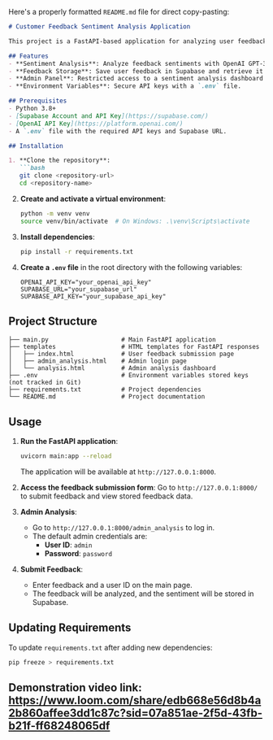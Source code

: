 Here's a properly formatted `README.md` file for direct copy-pasting:

```markdown
# Customer Feedback Sentiment Analysis Application

This project is a FastAPI-based application for analyzing user feedback sentiments using the Hugging Face Transformers library and OpenAI API. It integrates with Supabase for data storage and offers an admin interface for sentiment analysis.

## Features
- **Sentiment Analysis**: Analyze feedback sentiments with OpenAI GPT-3.5 API and a local fallback model from Hugging Face(when unable to generate through Open AI then transformer model will work to ensure performance ).
- **Feedback Storage**: Save user feedback in Supabase and retrieve it for analysis.
- **Admin Panel**: Restricted access to a sentiment analysis dashboard for authorized users.
- **Environment Variables**: Secure API keys with a `.env` file.

## Prerequisites
- Python 3.8+
- [Supabase Account and API Key](https://supabase.com/)
- [OpenAI API Key](https://platform.openai.com/)
- A `.env` file with the required API keys and Supabase URL.

## Installation

1. **Clone the repository**:
   ```bash
   git clone <repository-url>
   cd <repository-name>
   ```

2. **Create and activate a virtual environment**:
   ```bash
   python -m venv venv
   source venv/bin/activate  # On Windows: .\venv\Scripts\activate
   ```

3. **Install dependencies**:
   ```bash
   pip install -r requirements.txt
   ```

4. **Create a `.env` file** in the root directory with the following variables:
   ```plaintext
   OPENAI_API_KEY="your_openai_api_key"
   SUPABASE_URL="your_supabase_url"
   SUPABASE_API_KEY="your_supabase_api_key"
   ```

## Project Structure

```
├── main.py                    # Main FastAPI application
├── templates                  # HTML templates for FastAPI responses
│   ├── index.html             # User feedback submission page
│   ├── admin_analysis.html    # Admin login page
│   └── analysis.html          # Admin analysis dashboard
├── .env                       # Environment variables stored keys (not tracked in Git)
├── requirements.txt           # Project dependencies
└── README.md                  # Project documentation
```

## Usage

1. **Run the FastAPI application**:
   ```bash
   uvicorn main:app --reload
   ```
   The application will be available at `http://127.0.0.1:8000`.

2. **Access the feedback submission form**:
   Go to `http://127.0.0.1:8000/` to submit feedback and view stored feedback data.

3. **Admin Analysis**:
   - Go to `http://127.0.0.1:8000/admin_analysis` to log in.
   - The default admin credentials are:
     - **User ID**: `admin`
     - **Password**: `password`

4. **Submit Feedback**:
   - Enter feedback and a user ID on the main page.
   - The feedback will be analyzed, and the sentiment will be stored in Supabase.

## Updating Requirements
To update `requirements.txt` after adding new dependencies:
```bash
pip freeze > requirements.txt
```
##  Demonstration video link: https://www.loom.com/share/edb668e56d8b4a2b860affee3dd1c87c?sid=07a851ae-2f5d-43fb-b21f-ff68248065df 

